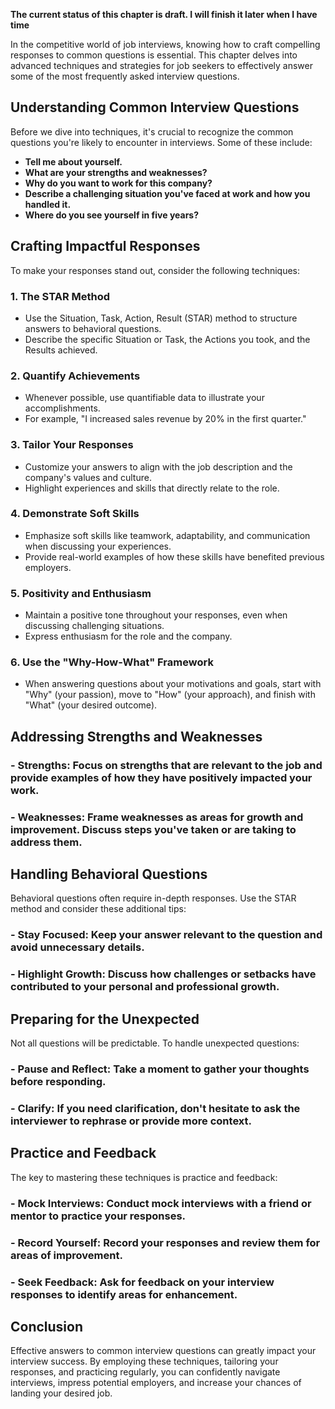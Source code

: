 **The current status of this chapter is draft. I will finish it later when I have time**

In the competitive world of job interviews, knowing how to craft compelling responses to common questions is essential. This chapter delves into advanced techniques and strategies for job seekers to effectively answer some of the most frequently asked interview questions.

Understanding Common Interview Questions
----------------------------------------

Before we dive into techniques, it's crucial to recognize the common questions you're likely to encounter in interviews. Some of these include:

* **Tell me about yourself.**
* **What are your strengths and weaknesses?**
* **Why do you want to work for this company?**
* **Describe a challenging situation you've faced at work and how you handled it.**
* **Where do you see yourself in five years?**

Crafting Impactful Responses
----------------------------

To make your responses stand out, consider the following techniques:

### 1. **The STAR Method**

* Use the Situation, Task, Action, Result (STAR) method to structure answers to behavioral questions.
* Describe the specific Situation or Task, the Actions you took, and the Results achieved.

### 2. **Quantify Achievements**

* Whenever possible, use quantifiable data to illustrate your accomplishments.
* For example, "I increased sales revenue by 20% in the first quarter."

### 3. **Tailor Your Responses**

* Customize your answers to align with the job description and the company's values and culture.
* Highlight experiences and skills that directly relate to the role.

### 4. **Demonstrate Soft Skills**

* Emphasize soft skills like teamwork, adaptability, and communication when discussing your experiences.
* Provide real-world examples of how these skills have benefited previous employers.

### 5. **Positivity and Enthusiasm**

* Maintain a positive tone throughout your responses, even when discussing challenging situations.
* Express enthusiasm for the role and the company.

### 6. **Use the "Why-How-What" Framework**

* When answering questions about your motivations and goals, start with "Why" (your passion), move to "How" (your approach), and finish with "What" (your desired outcome).

Addressing Strengths and Weaknesses
-----------------------------------

### - **Strengths**: Focus on strengths that are relevant to the job and provide examples of how they have positively impacted your work.

### - **Weaknesses**: Frame weaknesses as areas for growth and improvement. Discuss steps you've taken or are taking to address them.

Handling Behavioral Questions
-----------------------------

Behavioral questions often require in-depth responses. Use the STAR method and consider these additional tips:

### - **Stay Focused**: Keep your answer relevant to the question and avoid unnecessary details.

### - **Highlight Growth**: Discuss how challenges or setbacks have contributed to your personal and professional growth.

Preparing for the Unexpected
----------------------------

Not all questions will be predictable. To handle unexpected questions:

### - **Pause and Reflect**: Take a moment to gather your thoughts before responding.

### - **Clarify**: If you need clarification, don't hesitate to ask the interviewer to rephrase or provide more context.

Practice and Feedback
---------------------

The key to mastering these techniques is practice and feedback:

### - **Mock Interviews**: Conduct mock interviews with a friend or mentor to practice your responses.

### - **Record Yourself**: Record your responses and review them for areas of improvement.

### - **Seek Feedback**: Ask for feedback on your interview responses to identify areas for enhancement.

Conclusion
----------

Effective answers to common interview questions can greatly impact your interview success. By employing these techniques, tailoring your responses, and practicing regularly, you can confidently navigate interviews, impress potential employers, and increase your chances of landing your desired job.
